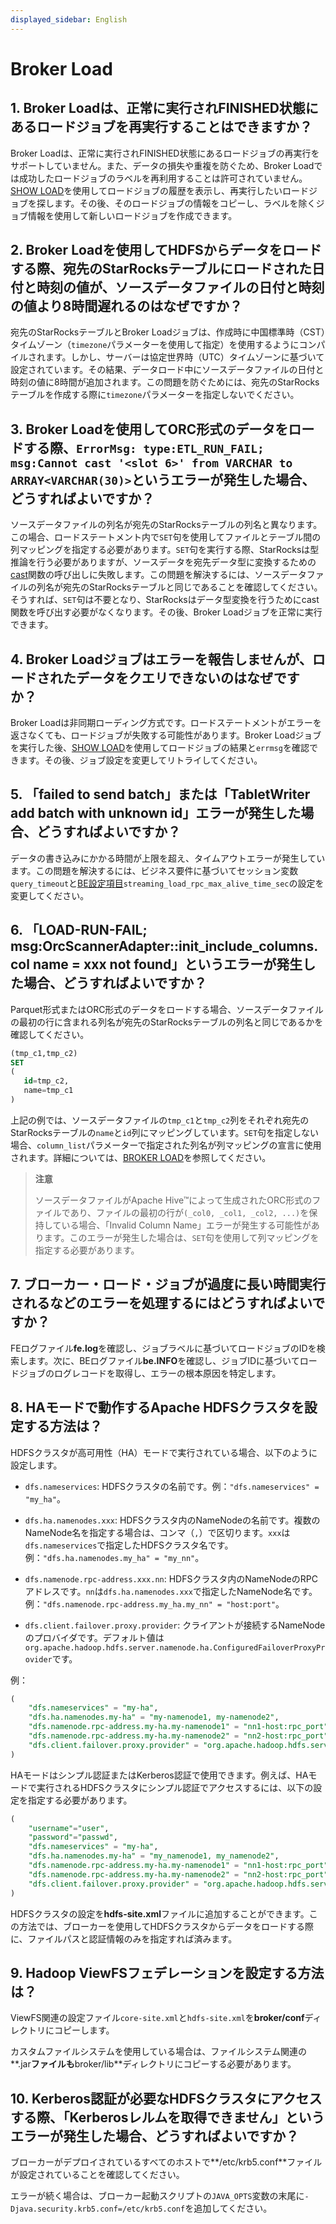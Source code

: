 ```yaml
---
displayed_sidebar: English
---
```


# Broker Load

## 1. Broker Loadは、正常に実行されFINISHED状態にあるロードジョブを再実行することはできますか？

Broker Loadは、正常に実行されFINISHED状態にあるロードジョブの再実行をサポートしていません。また、データの損失や重複を防ぐため、Broker Loadでは成功したロードジョブのラベルを再利用することは許可されていません。[SHOW LOAD](../../sql-reference/sql-statements/data-manipulation/SHOW_LOAD.md)を使用してロードジョブの履歴を表示し、再実行したいロードジョブを探します。その後、そのロードジョブの情報をコピーし、ラベルを除くジョブ情報を使用して新しいロードジョブを作成できます。

## 2. Broker Loadを使用してHDFSからデータをロードする際、宛先のStarRocksテーブルにロードされた日付と時刻の値が、ソースデータファイルの日付と時刻の値より8時間遅れるのはなぜですか？

宛先のStarRocksテーブルとBroker Loadジョブは、作成時に中国標準時（CST）タイムゾーン（`timezone`パラメーターを使用して指定）を使用するようにコンパイルされます。しかし、サーバーは協定世界時（UTC）タイムゾーンに基づいて設定されています。その結果、データロード中にソースデータファイルの日付と時刻の値に8時間が追加されます。この問題を防ぐためには、宛先のStarRocksテーブルを作成する際に`timezone`パラメーターを指定しないでください。

## 3. Broker Loadを使用してORC形式のデータをロードする際、`ErrorMsg: type:ETL_RUN_FAIL; msg:Cannot cast '<slot 6>' from VARCHAR to ARRAY<VARCHAR(30)>`というエラーが発生した場合、どうすればよいですか？

ソースデータファイルの列名が宛先のStarRocksテーブルの列名と異なります。この場合、ロードステートメント内で`SET`句を使用してファイルとテーブル間の列マッピングを指定する必要があります。`SET`句を実行する際、StarRocksは型推論を行う必要がありますが、ソースデータを宛先データ型に変換するための[cast](../../sql-reference/sql-functions/cast.md)関数の呼び出しに失敗します。この問題を解決するには、ソースデータファイルの列名が宛先のStarRocksテーブルと同じであることを確認してください。そうすれば、`SET`句は不要となり、StarRocksはデータ型変換を行うためにcast関数を呼び出す必要がなくなります。その後、Broker Loadジョブを正常に実行できます。

## 4. Broker Loadジョブはエラーを報告しませんが、ロードされたデータをクエリできないのはなぜですか？

Broker Loadは非同期ローディング方式です。ロードステートメントがエラーを返さなくても、ロードジョブが失敗する可能性があります。Broker Loadジョブを実行した後、[SHOW LOAD](../../sql-reference/sql-statements/data-manipulation/SHOW_LOAD.md)を使用してロードジョブの結果と`errmsg`を確認できます。その後、ジョブ設定を変更してリトライしてください。

## 5. 「failed to send batch」または「TabletWriter add batch with unknown id」エラーが発生した場合、どうすればよいですか？

データの書き込みにかかる時間が上限を超え、タイムアウトエラーが発生しています。この問題を解決するには、ビジネス要件に基づいてセッション変数`query_timeout`と[BE設定項目](../../administration/BE_configuration.md#configure-be-static-parameters)`streaming_load_rpc_max_alive_time_sec`の設定を変更してください。

## 6. 「LOAD-RUN-FAIL; msg:OrcScannerAdapter::init_include_columns. col name = xxx not found」というエラーが発生した場合、どうすればよいですか？

Parquet形式またはORC形式のデータをロードする場合、ソースデータファイルの最初の行に含まれる列名が宛先のStarRocksテーブルの列名と同じであるかを確認してください。

```SQL
(tmp_c1,tmp_c2)
SET
(
   id=tmp_c2,
   name=tmp_c1
)
```

上記の例では、ソースデータファイルの`tmp_c1`と`tmp_c2`列をそれぞれ宛先のStarRocksテーブルの`name`と`id`列にマッピングしています。`SET`句を指定しない場合、`column_list`パラメーターで指定された列名が列マッピングの宣言に使用されます。詳細については、[BROKER LOAD](../../sql-reference/sql-statements/data-manipulation/BROKER_LOAD.md)を参照してください。

> **注意**
>
> ソースデータファイルがApache Hive™によって生成されたORC形式のファイルであり、ファイルの最初の行が`(_col0, _col1, _col2, ...)`を保持している場合、「Invalid Column Name」エラーが発生する可能性があります。このエラーが発生した場合は、`SET`句を使用して列マッピングを指定する必要があります。

## 7. ブローカー・ロード・ジョブが過度に長い時間実行されるなどのエラーを処理するにはどうすればよいですか？

FEログファイル**fe.log**を確認し、ジョブラベルに基づいてロードジョブのIDを検索します。次に、BEログファイル**be.INFO**を確認し、ジョブIDに基づいてロードジョブのログレコードを取得し、エラーの根本原因を特定します。

## 8. HAモードで動作するApache HDFSクラスタを設定する方法は？

HDFSクラスタが高可用性（HA）モードで実行されている場合、以下のように設定します。

- `dfs.nameservices`: HDFSクラスタの名前です。例：`"dfs.nameservices" = "my_ha"`。

- `dfs.ha.namenodes.xxx`: HDFSクラスタ内のNameNodeの名前です。複数のNameNode名を指定する場合は、コンマ（`,`）で区切ります。`xxx`は`dfs.nameservices`で指定したHDFSクラスタ名です。例：`"dfs.ha.namenodes.my_ha" = "my_nn"`。

- `dfs.namenode.rpc-address.xxx.nn`: HDFSクラスタ内のNameNodeのRPCアドレスです。`nn`は`dfs.ha.namenodes.xxx`で指定したNameNode名です。例：`"dfs.namenode.rpc-address.my_ha.my_nn" = "host:port"`。

- `dfs.client.failover.proxy.provider`: クライアントが接続するNameNodeのプロバイダです。デフォルト値は`org.apache.hadoop.hdfs.server.namenode.ha.ConfiguredFailoverProxyProvider`です。

例：

```SQL
(
    "dfs.nameservices" = "my-ha",
    "dfs.ha.namenodes.my-ha" = "my-namenode1, my-namenode2",
    "dfs.namenode.rpc-address.my-ha.my-namenode1" = "nn1-host:rpc_port",
    "dfs.namenode.rpc-address.my-ha.my-namenode2" = "nn2-host:rpc_port",
    "dfs.client.failover.proxy.provider" = "org.apache.hadoop.hdfs.server.namenode.ha.ConfiguredFailoverProxyProvider"
)
```

HAモードはシンプル認証またはKerberos認証で使用できます。例えば、HAモードで実行されるHDFSクラスタにシンプル認証でアクセスするには、以下の設定を指定する必要があります。

```SQL
(
    "username"="user",
    "password"="passwd",
    "dfs.nameservices" = "my-ha",
    "dfs.ha.namenodes.my-ha" = "my_namenode1, my_namenode2",
    "dfs.namenode.rpc-address.my-ha.my-namenode1" = "nn1-host:rpc_port",
    "dfs.namenode.rpc-address.my-ha.my-namenode2" = "nn2-host:rpc_port",
    "dfs.client.failover.proxy.provider" = "org.apache.hadoop.hdfs.server.namenode.ha.ConfiguredFailoverProxyProvider"
)
```

HDFSクラスタの設定を**hdfs-site.xml**ファイルに追加することができます。この方法では、ブローカーを使用してHDFSクラスタからデータをロードする際に、ファイルパスと認証情報のみを指定すれば済みます。

## 9. Hadoop ViewFSフェデレーションを設定する方法は？

ViewFS関連の設定ファイル`core-site.xml`と`hdfs-site.xml`を**broker/conf**ディレクトリにコピーします。

カスタムファイルシステムを使用している場合は、ファイルシステム関連の**.jar**ファイルも**broker/lib**ディレクトリにコピーする必要があります。

## 10. Kerberos認証が必要なHDFSクラスタにアクセスする際、「Kerberosレルムを取得できません」というエラーが発生した場合、どうすればよいですか？

ブローカーがデプロイされているすべてのホストで**/etc/krb5.conf**ファイルが設定されていることを確認してください。

エラーが続く場合は、ブローカー起動スクリプトの`JAVA_OPTS`変数の末尾に`-Djava.security.krb5.conf=/etc/krb5.conf`を追加してください。
